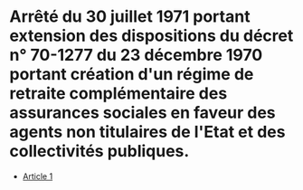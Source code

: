 # Arrêté du 30 juillet 1971 portant extension des dispositions du décret n° 70-1277 du 23 décembre 1970 portant création d'un régime de retraite complémentaire des assurances sociales en faveur des agents non titulaires de l'Etat et des collectivités publiques.

- [Article 1](article-1.md)
